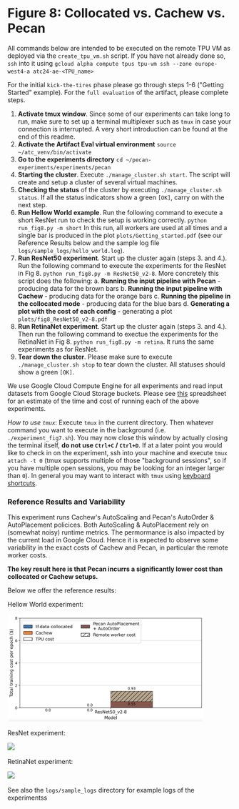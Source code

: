 Figure 8: Collocated vs. Cachew vs. Pecan
=======

All commands below are intended to be executed on the remote TPU VM as deployed via the `create_tpu_vm.sh` script. If you have not already done so, `ssh` into it using `gcloud alpha compute tpus tpu-vm ssh --zone europe-west4-a atc24-ae-<TPU_name>`

For the initial `kick-the-tires` phase please go through steps 1-6 ("Getting Started" example). For the `full evaluation` of the artifact, please complete steps.

1. **Activate tmux window**. Since some of our experiments can take long to run, make sure to set up a terminal multiplexer such as `tmux` in case your connection is interrupted. A very short introduction can be found at the end of this readme.
2. **Activate the Artifact Eval virtual environment** `source ~/atc_venv/bin/activate`
3. **Go to the experiments directory** `cd ~/pecan-experiments/experiments/pecan`
4. **Starting the cluster**. Execute `./manage_cluster.sh start`. The script will create and setup a cluster of several virtual machines.
5. **Checking the status** of the cluster by executing `./manage_cluster.sh status`. If all the status indicators show a green `[OK]`, carry on with the next step.
6. **Run Hellow World example**. Run the following command to execute a short ResNet run to check the setup is working correctly. `python run_fig8.py -m short` In this run, all workers are used at all times and a single bar is produced in the plot `plots/Getting_started.pdf` (see our Reference Results below and the sample log file `logs/sample_logs/hello_world.log`).
7. **Run ResNet50 experiment**. Start up the cluster again (steps 3. and 4.). Run the following command to execute the experiments for the ResNet in Fig 8. `python run_fig8.py -m ResNet50_v2-8`. More concretely this script does the following:
    a. **Running the input pipeline with Pecan** - producing data for the brown bars
    b. **Running the input pipeline with Cachew** - producing data for the orange bars
    c. **Running the pipeline in the collocated mode** - producing data for the blue bars
    d. **Generating a plot with the cost of each config** - generating a plot `plots/fig8_ResNet50_v2-8.pdf`
8. **Run RetinaNet experiment**. Start up the cluster again (steps 3. and 4.). Then run the following command to exectue the experiments for the RetinaNet in Fig 8. `python run_fig8.py -m retina`. It runs the same experiments as for ResNet.
9. **Tear down the cluster**. Please make sure to execute `./manage_cluster.sh stop` to tear down the cluster. All statuses should show a green `[OK]`.

We use Google Cloud Compute Engine for all experiments and read input datasets from Google Cloud Storage buckets. Please see [this](https://docs.google.com/spreadsheets/d/1iwkurV_3AxQ7a_KcKKhgDBbO5r0rSQZxcjTqwgxE9Mg/edit?usp=sharing) spreadsheet for an estimate of the time and cost of running each of the above experiments.

*How to use `tmux`*: Execute `tmux` in the current directory. Then whatever command you want to execute in the background (i.e. `./experiment_fig7.sh`). You may now close this window by actually closing the terminal itself, **do not use `Ctrl+C` / `Ctrl+D`**. If at a later point you would like to check in on the experiment, ssh into your machine and execute `tmux attach -t 0` (tmux supports multiple of those "background sessions", so if you have multiple open sessions, you may be looking for an integer larger than `0`). In general you may want to interact with `tmux` using [keyboard shortcuts](https://gist.github.com/MohamedAlaa/2961058).

### Reference Results and Variability

This experiment runs Cachew's AutoScaling and Pecan's AutoOrder & AutoPlacement policices. Both AutoScaling & AutoPlacement rely on (somewhat noisy) runtime metrics. The permormance is also impacted by the current load in Google Cloud. Hence it is expected to observe some variability in the exact costs of Cachew and Pecan, in particular the remote worker costs.

**The key result here is that Pecan incurrs a significantly lower cost than collocated or Cachew setups.**

Below we offer the reference results:

Hellow World experiment:

<img src="../pecan/plots/sample_plots/Getting_started.jpg" height=240/>

ResNet experiment:

<img src="../pecan/plots/sample_plots/fig8_ResNet50_v2-8.jpg" height=240/>

RetinaNet experiment:

<img src="../pecan/plots/sample_plots/fig8_RetinaNet.jpg" height=240/>

See also the `logs/sample_logs` directory for example logs of the experimentss